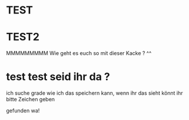 # TEST
# TEST2
MMMMMMMMM
Wie geht es euch so mit dieser Kacke ? ^^
# test test seid ihr da ? 
ich suche grade wie ich das speichern kann, wenn ihr das sieht könnt ihr bitte Zeichen geben 

gefunden wa!
